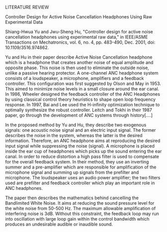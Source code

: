 LITERATURE REVIEW

Controller Design for Active Noise Cancellation Headphones Using Raw Experimental Data

Shiang-Hwua Yu and Jwu-Sheng Hu, "Controller design for active noise cancellation headphones using experimental raw data," in IEEE/ASME Transactions on Mechatronics, vol. 6, no. 4, pp. 483-490, Dec. 2001, doi: 10.1109/3516.974862.

Yu and Hu in their paper describe Active Noise Cancellation headphone which is a headphone that creates another noise
of equal amplitude and opposite phase. This noise is then used to eliminate the outside noise, unlike a passive hearing protector.
A one-channel ANC headphone system consists of a loudspeaker, a microphone, amplifiers and  a feedback controller. This configuration was first suggested by Olson and May in 1953. This aimed to minimize noise levels in a small closure around the ear canal. 
In 1986, Wheeler designed the feedback controller of the ANC Headphones by using classical control theory heuristics to shape open loop frequency response. In 1997, Bai and Lee used the H-infinity optimization technique to optimally synthesize the robust controller. Leitch and Tokhi in their 1987 paper, go through the development of ANC systems through history[....]

In the proposed method by Yu and Hu, they describe two exogenous signals: one acoustic noise signal and an electric input signal. The former describes the noise in the system, whereas the latter is the desired information. Therefore, an ANC headphone aims at reproducing the desired input signal while suppressing the noise (signal). 
A microphone is placed inside the ear cup of headphones which picks up the sound entering the ear canal. In order to reduce distortion a high pass filter is used to compensate for the overall feedback system. 
In their method, they use an inverting summer and a pre-amplifier which are responsible for amplification of the microphone signal and summing up signals from the prefilter and microphone.
The loudspeaker uses an audio power amplifier; the two filters used are prefilter and feedback controller which play an important role in ANC headphones. 

The paper then describes the mathematics behind cancelling the Bandlimited White Noise. It aims at reducing the sound pressure level for the white noise from 50-500 Hz. The maximum allowable amplification of interfering noise is 3dB. Without this constraint, the feedback loop may run into oscillation with large loop gain within the control bandwidth which produces an undesirable audible or inaudible sound.   
